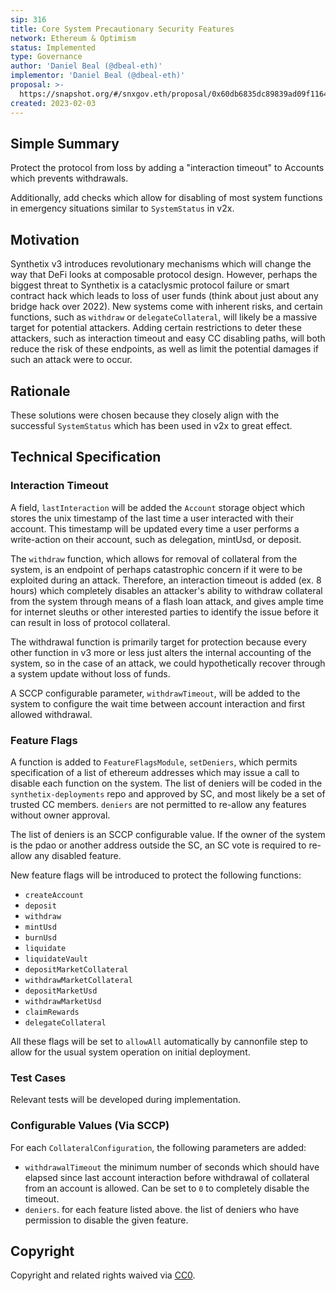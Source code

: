 ```yaml
---
sip: 316
title: Core System Precautionary Security Features
network: Ethereum & Optimism
status: Implemented
type: Governance
author: 'Daniel Beal (@dbeal-eth)'
implementor: 'Daniel Beal (@dbeal-eth)'
proposal: >-
  https://snapshot.org/#/snxgov.eth/proposal/0x60db6835dc89839ad09f11643b69ed7686cffdb9df56e79ec31d2b4994063986
created: 2023-02-03
---
```


<!--You can leave these HTML comments in your merged SIP and delete the visible duplicate text guides, they will not appear and may be helpful to refer to if you edit it again. This is the suggested template for new SIPs. Note that an SIP number will be assigned by an editor. When opening a pull request to submit your SIP, please use an abbreviated title in the filename, `sip-draft_title_abbrev.md`. The title should be 44 characters or less.-->

## Simple Summary

<!--"If you can't explain it simply, you don't understand it well enough." Simply describe the outcome the proposed changes intends to achieve. This should be non-technical and accessible to a casual community member.-->

Protect the protocol from loss by adding a "interaction timeout" to Accounts which prevents withdrawals.

Additionally, add checks which allow for disabling of most system functions in emergency situations similar to `SystemStatus` in v2x.

## Motivation

<!--This is the problem statement. This is the *why* of the SIP. It should clearly explain *why* the current state of the protocol is inadequate.  It is critical that you explain *why* the change is needed, if the SIP proposes changing how something is calculated, you must address *why* the current calculation is inaccurate or wrong. This is not the place to describe how the SIP will address the issue!-->

Synthetix v3 introduces revolutionary mechanisms which will change the way that DeFi looks at composable protocol design. However, perhaps the biggest threat to Synthetix
is a cataclysmic protocol failure or smart contract hack which leads to loss of user funds (think about just about any bridge hack over 2022). New systems come with 
inherent risks, and
certain functions, such as `withdraw` or `delegateCollateral`, will likely be a massive target for potential attackers. Adding certain restrictions to deter
these attackers, such as interaction timeout and easy CC disabling paths, will both reduce the risk of these endpoints, as well as limit the potential damages
if such an attack were to occur.

## Rationale

<!--This is where you explain the reasoning behind how you propose to solve the problem. Why did you propose to implement the change in this way, what were the considerations and trade-offs. The rationale fleshes out what motivated the design and why particular design decisions were made. It should describe alternate designs that were considered and related work. The rationale may also provide evidence of consensus within the community, and should discuss important objections or concerns raised during discussion.-->

These solutions were chosen because they closely align with the successful `SystemStatus` which has been used in v2x to great effect.

## Technical Specification

<!--The technical specification should outline the public API of the changes proposed. That is, changes to any of the interfaces Synthetix currently exposes or the creations of new ones.-->

### Interaction Timeout

A field, `lastInteraction` will be added the `Account` storage object which stores the unix timestamp of the last time a user interacted with their account. This timestamp will be updated every time a user performs a write-action on their
account, such as delegation, mintUsd, or deposit.

The `withdraw` function, which allows for removal of collateral from the system, is an endpoint of perhaps catastrophic concern if it were to be
exploited during an attack. Therefore, an interaction timeout is added (ex. 8 hours) which completely disables an attacker's ability to withdraw collateral
from the system through means of a flash loan attack, and gives ample time for internet sleuths or other interested parties to identify the issue
before it can result in loss of protocol collateral.

The withdrawal function is primarily target for protection because every other function in v3 more or less just alters the internal accounting of the system,
so in the case of an attack, we could hypothetically recover through a system update without loss of funds.

A SCCP configurable parameter, `withdrawTimeout`, will be added to the system to configure the wait time between account interaction and first allowed
withdrawal.

### Feature Flags

A function is added to `FeatureFlagsModule`, `setDeniers`, which permits specification of a list of ethereum addresses which may issue a call to disable
each function on the system. The list of deniers will be coded in the `synthetix-deployments` repo and approved by SC, and most likely be a set of trusted
CC members. `deniers` are not permitted to re-allow any features without owner approval.

The list of deniers is an SCCP configurable value. If the owner of the system is the pdao or another address outside the SC, an SC vote is required to re-allow any disabled feature.

New feature flags will be introduced to protect the following functions:

* `createAccount`
* `deposit`
* `withdraw`
* `mintUsd`
* `burnUsd`
* `liquidate`
* `liquidateVault`
* `depositMarketCollateral`
* `withdrawMarketCollateral`
* `depositMarketUsd`
* `withdrawMarketUsd`
* `claimRewards`
* `delegateCollateral`

All these flags will be set to `allowAll` automatically by cannonfile step to allow for the usual system operation on initial deployment.

### Test Cases

<!--Test cases for an implementation are mandatory for SIPs but can be included with the implementation..-->

Relevant tests will be developed during implementation.

### Configurable Values (Via SCCP)

<!--Please list all values configurable via SCCP under this implementation.-->

For each `CollateralConfiguration`, the following parameters are added:
* `withdrawalTimeout` the minimum number of seconds which should have elapsed since last account interaction before withdrawal of collateral from an account is allowed. Can be set to `0` to completely disable the timeout.
* `deniers`. for each feature listed above. the list of deniers who have permission to disable the given feature.

## Copyright

Copyright and related rights waived via [CC0](https://creativecommons.org/publicdomain/zero/1.0/).
